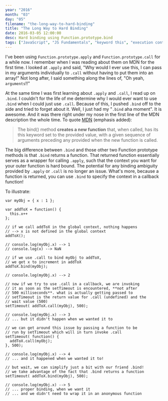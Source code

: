 ```yaml
---
year: "2016"
month: "03"
day: "05"
filename: "the-long-way-to-hard-binding"
title: "The Long Way to Hard Binding"
date: 2016-03-05 12:00:00
desc: Hard binding using Function.prototype.bind
tags: ["JavaScript", "JS Fundamentals", "keyword this", "execution context"]
---
```


I've been using `Function.prototype.apply` and `Function.prototype.call` for a while now. I remember when I was reading about them on MDN for the first time. I looked at `.apply` and said, "Why would I ever use this, I can pass in my arguments individually to `.call` without having to put them into an array!" Not long after, I said something along the lines of, "Oh yeah, `arguments`!!"

At the same time I was first learning about `.apply` and `.call`, I read up on `.bind`. I couldn't for the life of me determine why I would ever want to use `.bind` when I could just use `.call`. Because of this, I pushed `.bind` off to the side and tried to forget about it. Well, I just had my "`.bind` aha moment". It is awesome. And it was there right under my nose in the first line of the MDN description the whole time. To quote [MDN](https://developer.mozilla.org/en-US/docs/Web/JavaScript/Reference/Global_Objects/Function/bind) (emphasis added):

> The bind() method **creates a new function** that, when called, has its this keyword set to the provided value, with a given sequence of arguments preceding any provided when the new function is called.

The big difference between `.bind` and those other two Function prototype methods is that `.bind` returns a function. That returned function essentially serves as a wrapper for calling `.apply`, such that the context you want for your outer function is hard bound. The potential for any binding ambiguity provided by `.apply` or `.call` is no longer an issue. What's more, because a function is returned, you can use `.bind` to specify the context in a callback function!

To illustrate:

```
var myObj = { x : 1 };

var addToX = function() {
  this.x++
};

// if we call addToX in the global context, nothing happens 
// --> x is not defined in the global context
addToX();

// console.log(myObj.x) --> 1
// console.log(x) --> NaN

// if we use .call to bind myObj to addToX, 
// we get x to increment in addToX
addToX.bind(myObj);

// console.log(myObj.x) --> 2

// now if we try to use .call in a callback, we are invoking 
// it as soon as the setTimeout is encountered, **not after 
// 500 milliseconds**. what is actually getting passed to 
// setTimeout is the return value for .call (undefined) and the 
// wait value (500)
setTimeout( addToX.call(myObj), 500);

// console.log(myObj.x) --> 3 
// ... but it didn't happen when we wanted it to

// we can get around this issue by passing a function to be 
// run by setTimeout which will in turn invoke .call
setTimeout( function() {
  addToX.call(myObj);
}, 500);

// console.log(myObj.x) --> 4 
// ... and it happened when we wanted it to!

// but wait, we can simplify just a bit with our friend .bind! 
// we take advantage of the fact that .bind returns a function
setTimeout( addToX.bind(myObj), 500);

// console.log(myObj.x) --> 5 
// ... proper binding, when we want it
// ... and we didn't need to wrap it in an anonymous function
```